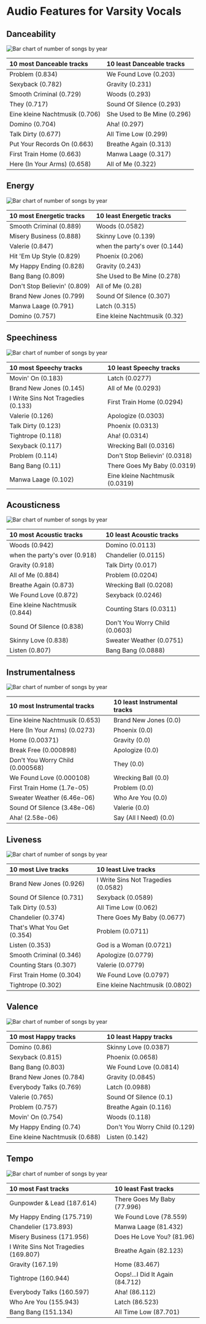# Audio Features for Varsity Vocals

## Danceability

![Bar chart of number of songs by year](../../images/labels/varsity_vocals/audio_features/audio_danceability/distribution.png)

| 10 most Danceable tracks | 10 least Danceable tracks |
|:---|:---|
| Problem (0.834) | We Found Love (0.203) |
| Sexyback (0.782) | Gravity (0.231) |
| Smooth Criminal (0.729) | Woods (0.293) |
| They (0.717) | Sound Of Silence (0.293) |
| Eine kleine Nachtmusik (0.706) | She Used to Be Mine (0.296) |
| Domino (0.704) | Aha! (0.297) |
| Talk Dirty (0.677) | All Time Low (0.299) |
| Put Your Records On (0.663) | Breathe Again (0.313) |
| First Train Home (0.663) | Manwa Laage (0.317) |
| Here (In Your Arms) (0.658) | All of Me (0.322) |

## Energy

![Bar chart of number of songs by year](../../images/labels/varsity_vocals/audio_features/audio_energy/distribution.png)

| 10 most Energetic tracks | 10 least Energetic tracks |
|:---|:---|
| Smooth Criminal (0.889) | Woods (0.0582) |
| Misery Business (0.888) | Skinny Love (0.139) |
| Valerie (0.847) | when the party's over (0.144) |
| Hit 'Em Up Style (0.829) | Phoenix (0.206) |
| My Happy Ending (0.828) | Gravity (0.243) |
| Bang Bang (0.809) | She Used to Be Mine (0.278) |
| Don't Stop Believin' (0.809) | All of Me (0.28) |
| Brand New Jones (0.799) | Sound Of Silence (0.307) |
| Manwa Laage (0.791) | Latch (0.315) |
| Domino (0.757) | Eine kleine Nachtmusik (0.32) |

## Speechiness

![Bar chart of number of songs by year](../../images/labels/varsity_vocals/audio_features/audio_speechiness/distribution.png)

| 10 most Speechy tracks | 10 least Speechy tracks |
|:---|:---|
| Movin' On (0.183) | Latch (0.0277) |
| Brand New Jones (0.145) | All of Me (0.0293) |
| I Write Sins Not Tragedies (0.133) | First Train Home (0.0294) |
| Valerie (0.126) | Apologize (0.0303) |
| Talk Dirty (0.123) | Phoenix (0.0313) |
| Tightrope (0.118) | Aha! (0.0314) |
| Sexyback (0.117) | Wrecking Ball (0.0316) |
| Problem (0.114) | Don't Stop Believin' (0.0318) |
| Bang Bang (0.11) | There Goes My Baby (0.0319) |
| Manwa Laage (0.102) | Eine kleine Nachtmusik (0.0319) |

## Acousticness

![Bar chart of number of songs by year](../../images/labels/varsity_vocals/audio_features/audio_acousticness/distribution.png)

| 10 most Acoustic tracks | 10 least Acoustic tracks |
|:---|:---|
| Woods (0.942) | Domino (0.0113) |
| when the party's over (0.918) | Chandelier (0.0115) |
| Gravity (0.918) | Talk Dirty (0.017) |
| All of Me (0.884) | Problem (0.0204) |
| Breathe Again (0.873) | Wrecking Ball (0.0208) |
| We Found Love (0.872) | Sexyback (0.0246) |
| Eine kleine Nachtmusik (0.844) | Counting Stars (0.0311) |
| Sound Of Silence (0.838) | Don't You Worry Child (0.0603) |
| Skinny Love (0.838) | Sweater Weather (0.0751) |
| Listen (0.807) | Bang Bang (0.0888) |

## Instrumentalness

![Bar chart of number of songs by year](../../images/labels/varsity_vocals/audio_features/audio_instrumentalness/distribution.png)

| 10 most Instrumental tracks | 10 least Instrumental tracks |
|:---|:---|
| Eine kleine Nachtmusik (0.653) | Brand New Jones (0.0) |
| Here (In Your Arms) (0.0273) | Phoenix (0.0) |
| Home (0.00371) | Gravity (0.0) |
| Break Free (0.000898) | Apologize (0.0) |
| Don't You Worry Child (0.000568) | They (0.0) |
| We Found Love (0.000108) | Wrecking Ball (0.0) |
| First Train Home (1.7e-05) | Problem (0.0) |
| Sweater Weather (6.46e-06) | Who Are You (0.0) |
| Sound Of Silence (3.48e-06) | Valerie (0.0) |
| Aha! (2.58e-06) | Say (All I Need) (0.0) |

## Liveness

![Bar chart of number of songs by year](../../images/labels/varsity_vocals/audio_features/audio_liveness/distribution.png)

| 10 most Live tracks | 10 least Live tracks |
|:---|:---|
| Brand New Jones (0.926) | I Write Sins Not Tragedies (0.0582) |
| Sound Of Silence (0.731) | Sexyback (0.0589) |
| Talk Dirty (0.53) | All Time Low (0.062) |
| Chandelier (0.374) | There Goes My Baby (0.0677) |
| That's What You Get (0.354) | Problem (0.0711) |
| Listen (0.353) | God is a Woman (0.0721) |
| Smooth Criminal (0.346) | Apologize (0.0779) |
| Counting Stars (0.307) | Valerie (0.0779) |
| First Train Home (0.304) | We Found Love (0.0797) |
| Tightrope (0.302) | Eine kleine Nachtmusik (0.0802) |

## Valence

![Bar chart of number of songs by year](../../images/labels/varsity_vocals/audio_features/audio_valence/distribution.png)

| 10 most Happy tracks | 10 least Happy tracks |
|:---|:---|
| Domino (0.86) | Skinny Love (0.0387) |
| Sexyback (0.815) | Phoenix (0.0658) |
| Bang Bang (0.803) | We Found Love (0.0814) |
| Brand New Jones (0.784) | Gravity (0.0845) |
| Everybody Talks (0.769) | Latch (0.0988) |
| Valerie (0.765) | Sound Of Silence (0.1) |
| Problem (0.757) | Breathe Again (0.116) |
| Movin' On (0.754) | Woods (0.118) |
| My Happy Ending (0.74) | Don't You Worry Child (0.129) |
| Eine kleine Nachtmusik (0.688) | Listen (0.142) |

## Tempo

![Bar chart of number of songs by year](../../images/labels/varsity_vocals/audio_features/audio_tempo/distribution.png)

| 10 most Fast tracks | 10 least Fast tracks |
|:---|:---|
| Gunpowder & Lead (187.614) | There Goes My Baby (77.996) |
| My Happy Ending (175.719) | We Found Love (78.559) |
| Chandelier (173.893) | Manwa Laage (81.432) |
| Misery Business (171.956) | Does He Love You? (81.96) |
| I Write Sins Not Tragedies (169.807) | Breathe Again (82.123) |
| Gravity (167.19) | Home (83.467) |
| Tightrope (160.944) | Oops!...I Did It Again (84.712) |
| Everybody Talks (160.597) | Aha! (86.112) |
| Who Are You (155.943) | Latch (86.523) |
| Bang Bang (151.134) | All Time Low (87.701) |
